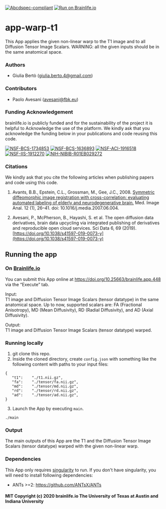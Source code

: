 [![Abcdspec-compliant](https://img.shields.io/badge/ABCD_Spec-v1.1-green.svg)](https://github.com/brain-life/abcd-spec)
[![Run on Brainlife.io](https://img.shields.io/badge/Brainlife-bl.app.448-blue.svg)](https://doi.org/10.25663/brainlife.app.448)

# app-warp-t1
This App applies the given non-linear warp to the T1 image and to all Diffusion Tensor Image Scalars. WARNING: all the given inputs should be in the same anatomical space.

### Authors
- Giulia Bertò (giulia.berto.4@gmail.com)

### Contributors
- Paolo Avesani (avesani@fbk.eu)

### Funding Acknowledgement
brainlife.io is publicly funded and for the sustainability of the project it is helpful to Acknowledge the use of the platform. We kindly ask that you acknowledge the funding below in your publications and code reusing this code.

[![NSF-BCS-1734853](https://img.shields.io/badge/NSF_BCS-1734853-blue.svg)](https://nsf.gov/awardsearch/showAward?AWD_ID=1734853)
[![NSF-BCS-1636893](https://img.shields.io/badge/NSF_BCS-1636893-blue.svg)](https://nsf.gov/awardsearch/showAward?AWD_ID=1636893)
[![NSF-ACI-1916518](https://img.shields.io/badge/NSF_ACI-1916518-blue.svg)](https://nsf.gov/awardsearch/showAward?AWD_ID=1916518)
[![NSF-IIS-1912270](https://img.shields.io/badge/NSF_IIS-1912270-blue.svg)](https://nsf.gov/awardsearch/showAward?AWD_ID=1912270)
[![NIH-NIBIB-R01EB029272](https://img.shields.io/badge/NIH_NIBIB-R01EB029272-green.svg)](https://grantome.com/grant/NIH/R01-EB029272-01)

### Citations
We kindly ask that you cite the following articles when publishing papers and code using this code. 

1. Avants, B.B., Epstein, C.L., Grossman, M., Gee, J.C., 2008. [Symmetric diffeomorphic image registration with cross-correlation: evaluating automated labeling of elderly and neurodegenerative brain.](https://www.sciencedirect.com/science/article/pii/S1361841507000606) Med. Image Anal. 12 (1), 26–41. doi: 10.1016/j.media.2007.06.004.

2. Avesani, P., McPherson, B., Hayashi, S. et al. The open diffusion data derivatives, brain data upcycling via integrated publishing of derivatives and reproducible open cloud services. Sci Data 6, 69 (2019). [https://doi.org/10.1038/s41597-019-0073-y](https://doi.org/10.1038/s41597-019-0073-y)

## Running the app
### On [Brainlife.io](http://brainlife.io/) 
You can submit this App online at https://doi.org/10.25663/brainlife.app.448 via the “Execute” tab.

Input: \
T1 image and Diffusion Tensor Image Scalars (tensor datatype) in the same anatomical space. Up to now, supported scalars are: FA (Fractional Anisotropy), MD (Mean Diffusivity), RD (Radial Diffusivity), and AD (Axial Diffusivity).

Output: \
T1 image and Diffusion Tensor Image Scalars (tensor datatype) warped.

### Running locally
1. git clone this repo.
2. Inside the cloned directory, create `config.json` with something like the following content with paths to your input files:
```
{
   "t1":    "./t1.nii.gz",
   "fa":    "./tensor/fa.nii.gz",
   "md":    "./tensor/md.nii.gz",
   "rd":    "./tensor/rd.nii.gz",
   "ad":    "./tensor/ad.nii.gz",
} 
```
3. Launch the App by executing `main`.
```
./main
```

### Output
The main outputs of this App are the T1 and the Diffusion Tensor Image Scalars (tensor datatype) warped with the given non-linear warp.

### Dependencies
This App only requires [singularity](https://sylabs.io/singularity/) to run. If you don't have singularity, you will need to install following dependencies:
* ANTs >=2: https://github.com/ANTsX/ANTs

#### MIT Copyright (c) 2020 brainlife.io The University of Texas at Austin and Indiana University
